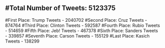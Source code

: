 #Total Number of Tweets: 5123375 
---
#First Place: Trump Tweets - 2040702
#Second Place: Cruz Tweets - 874764
#Third Place: Clinton Tweets - 592587
#Fourth Place: Rubio Tweets - 514659
#Fifth Place: Jeb! Tweets - 467378
#Sixth Place: Sanders Tweets - 339857
#Seventh Place: Carson Tweets - 155129
#Last Place: Kasich Tweets - 138299
